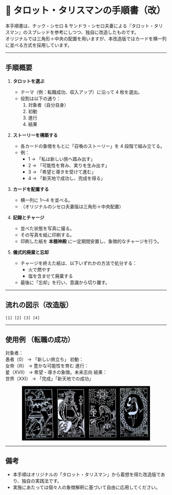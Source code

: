 # 🍏 タロット・タリスマンの手順書（改）

本手順書は、チック・シセロ & サンドラ・シセロ夫妻による『タロット・タリスマン』のスプレッドを参考にしつつ、独自に改造したものです。  
オリジナルでは三角形＋中央の配置を用いますが、本改造版ではカードを横一列に並べる方式を採用しています。

---

## 手順概要

1. **タロットを選ぶ**  
   - テーマ（例：転職成功、収入アップ）に沿って 4 枚を選出。  
   - 役割は以下の通り：  
     1. 対象者（自分自身）  
     2. 初動  
     3. 進行  
     4. 結果  

2. **ストーリーを構築する**  
   - 各カードの象徴をもとに「召喚のストーリー」を 4 段階で組み立てる。  
   - 例：  
     - 1 → 「私は新しい旅へ踏み出す」  
     - 2 → 「可能性を育み、実りを生み出す」  
     - 3 → 「希望と導きを受けて進む」  
     - 4 → 「新天地で成功し、完成を得る」  

3. **カードを配置する**  
   - 横一列に 1〜4 を並べる。  
   - （オリジナルのシセロ夫妻版は三角形＋中央配置）

4. **記録とチャージ**  
   - 並べた状態を写真に撮る。  
   - その写真を紙に印刷する。  
   - 印刷した紙を **本棚神殿** に一定期間安置し、象徴的なチャージを行う。  

5. **儀式的廃棄と忘却**  
   - チャージを終えた紙は、以下いずれかの方法で処分する：  
     - 火で燃やす  
     - 塩を含ませて廃棄する  
   - 最後に「忘却」を行い、意識から切り離す。  

---

## 流れの図示（改造版）

```
[1] [2] [3] [4]
```

---
## 使用例 （転職の成功）

対象者：<br> 愚者（0） → 「新しい旅立ち」
初動：<br> 女帝（III） → 豊かな可能性を育む
進行：<br> 星（XVII） → 希望・導きの象徴。未来志向
結果：<br> 世界（XXI） → 「完成」「新天地での成功」

<div align="center">
<img src="newjob.jpg" width="400">
</div>

---

## 備考

- 本手順はオリジナルの「タロット・タリスマン」から着想を得た改造版であり、独自の実践法です。  
- 実施にあたっては個々人の象徴解釈に基づいて自由に応用してください。  
